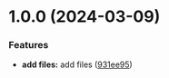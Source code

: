 # 1.0.0 (2024-03-09)


### Features

* **add files:** add files ([931ee95](https://github.com/kdfilipjeva/git-extended/commit/931ee95fb1afe02f6469101f28fc21614fc723c3))



